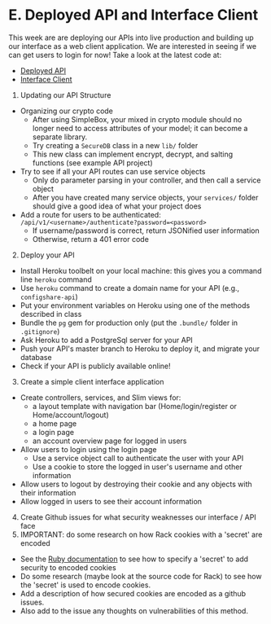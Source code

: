 # E. Deployed API and Interface Client

This week are are deploying our APIs into live production and building up our interface as a web client application. We are interested in seeing if we can get users to login for now! Take a look at the latest code at:
  - [Deployed API](https://github.com/ISS-Security/configshare)
  - [Interface Client](https://github.com/ISS-Security/configshare-app)

1. Updating our API Structure
  - Organizing our crypto code
    - After using SimpleBox, your mixed in crypto module should no longer need to access attributes of your model; it can become a separate library.
    - Try creating a `SecureDB` class in a new `lib/` folder
    - This new class can implement encrypt, decrypt, and salting functions (see example API project)
  - Try to see if all your API routes can use service objects
    - Only do parameter parsing in your controller, and then call a service object
    - After you have created many service objects, your `services/` folder should give a good idea of what your project does
  - Add a route for users to be authenticated: `/api/v1/<username>/authenticate?password=<password>`
    - If username/password is correct, return JSONified user information
    - Otherwise, return a 401 error code
2. Deploy your API
  - Install Heroku toolbelt on your local machine: this gives you a command line `heroku` command
  - Use `heroku` command to create a domain name for your API (e.g., `configshare-api`)
  - Put your environment variables on Heroku using one of the methods described in class
  - Bundle the `pg` gem for production only (put the `.bundle/` folder in `.gitignore`)
  - Ask Heroku to add a PostgreSql server for your API
  - Push your API's master branch to Heroku to deploy it, and migrate your database
  - Check if your API is publicly available online!
3. Create a simple client interface application
  - Create controllers, services, and Slim views for:
    - a layout template with navigation bar (Home/login/register or Home/account/logout)
    - a home page
    - a login page
    - an account overview page for logged in users
  - Allow users to login using the login page
    - Use a service object call to authenticate the user with your API
    - Use a cookie to store the logged in user's username and other information
  - Allow users to logout by destroying their cookie and any objects with their information
  - Allow logged in users to see their account information
4. Create Github issues for what security weaknesses our interface / API face
5. IMPORTANT: do some research on how Rack cookies with a 'secret' are encoded
  - See the [Ruby documentation](http://www.rubydoc.info/github/rack/rack/Rack/Session/Cookie) to see how to specify a 'secret' to add security to encoded cookies
  - Do some research (maybe look at the source code for Rack) to see how the 'secret' is used to encode cookies.
  - Add a description of how secured cookies are encoded as a github issues.
  - Also add to the issue any thoughts on vulnerabilities of this method.
